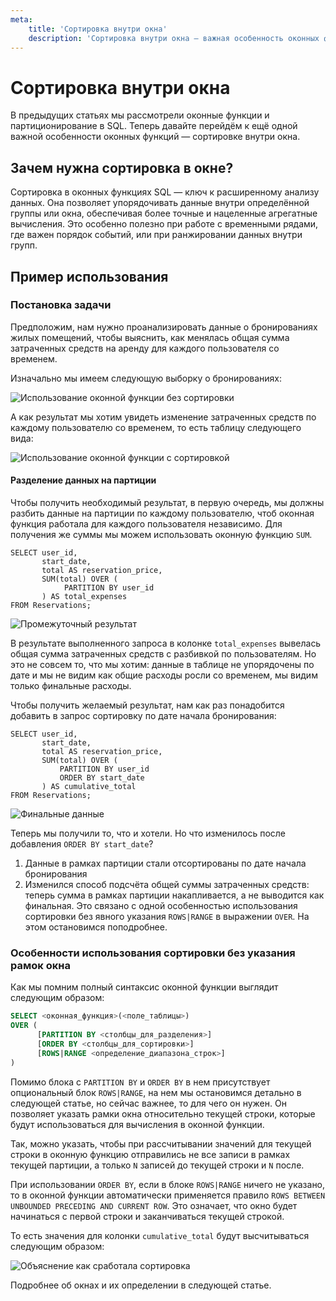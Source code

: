 ```yaml
---
meta:
    title: 'Сортировка внутри окна'
    description: 'Сортировка внутри окна — важная особенность оконных функций SQL. Узнайте, как использовать сортировку внутри окна для упорядочивания данных и получения более точных агрегатных вычислений. Пример использования и объяснение особенностей сортировки без указания рамок окна.'
---
```


# Сортировка внутри окна

В предыдущих статьях мы рассмотрели оконные функции и партиционирование в SQL.
Теперь давайте перейдём к ещё одной важной особенности оконных функций — сортировке внутри окна.

## Зачем нужна сортировка в окне?

Сортировка в оконных функциях SQL — ключ к расширенному анализу данных.
Она позволяет упорядочивать данные внутри определённой группы или окна,
обеспечивая более точные и нацеленные агрегатные вычисления.
Это особенно полезно при работе с временными рядами, где важен порядок событий, или при ранжировании данных внутри групп.

## Пример использования

### Постановка задачи

Предположим, нам нужно проанализировать данные о бронированиях жилых помещений,
чтобы выяснить, как менялась общая сумма затраченных средств на аренду для каждого пользователя со временем.

Изначально мы имеем следующую выборку о бронированиях:

![Использование оконной функции без сортировки](https://sql-academy.org/static/guidePage/sorting-in-windows-functions/initial-data.png "Использование оконной функции без сортировки")

А как результат мы хотим увидеть изменение затраченных средств по каждому пользователю со временем, то есть
таблицу следующего вида:

![Использование оконной функции с сортировкой](https://sql-academy.org/static/guidePage/sorting-in-windows-functions/final-result.png "Использование оконной функции с сортировкой")

#### Разделение данных на партиции

Чтобы получить необходимый результат, в первую очередь, мы должны разбить данные на партиции по каждому
пользователю, чтоб оконная функция работала для каждого пользователя независимо.
Для получения же суммы мы можем использовать оконную функцию `SUM`.

```sql-Airbnb-executable
SELECT user_id,
       start_date,
       total AS reservation_price,
       SUM(total) OVER (
            PARTITION BY user_id
       ) AS total_expenses
FROM Reservations;
```

![Промежуточный результат](https://sql-academy.org/static/guidePage/sorting-in-windows-functions/result-1.png "Промежуточный результат")

В результате выполненного запроса в колонке `total_expenses` вывелась общая сумма затраченных средств с
разбивкой по пользователям. Но это не совсем то, что мы хотим: данные в таблице не упорядочены по дате и
мы не видим как общие расходы росли со временем, мы видим только финальные расходы.

Чтобы получить желаемый результат, нам как раз понадобится добавить в запрос сортировку по дате начала бронирования:

```sql-Airbnb-executable
SELECT user_id,
       start_date,
       total AS reservation_price,
       SUM(total) OVER (
           PARTITION BY user_id
           ORDER BY start_date
       ) AS cumulative_total
FROM Reservations;
```

![Финальные данные](https://sql-academy.org/static/guidePage/sorting-in-windows-functions/final-result.png "Финальные данные")

Теперь мы получили то, что и хотели. Но что изменилось после добавления `ORDER BY start_date`?

1. Данные в рамках партиции стали отсортированы по дате начала бронирования
2. Изменился способ подсчёта общей суммы затраченных средств: теперь сумма в рамках партиции накапливается,
   а не выводится как финальная. Это связано с одной особенностью использования сортировки без явного указания `ROWS|RANGE`
   в выражении `OVER`. На этом остановимся поподробнее.

### Особенности использования сортировки без указания рамок окна

Как мы помним полный синтаксис оконной функции выглядит следующим образом:

```sql
SELECT <оконная_функция>(<поле_таблицы>)
OVER (
      [PARTITION BY <столбцы_для_разделения>]
      [ORDER BY <столбцы_для_сортировки>]
      [ROWS|RANGE <определение_диапазона_строк>]
)
```

Помимо блока с `PARTITION BY` и `ORDER BY` в нем присутствует опциональный блок `ROWS|RANGE`, на нем
мы остановимся детально в следующей статье, но сейчас важнее, то для чего он нужен. Он позволяет указать рамки окна относительно текущей строки,
которые будут использоваться для вычисления в оконной функции.

Так, можно указать, чтобы при рассчитывании значений
для текущей строки в оконную функцию отправились не все записи в рамках текущей партиции,
а только `N` записей до текущей строки и `N` после.

При использовании `ORDER BY`, если в блоке `ROWS|RANGE` ничего не указано, то в оконной функции
автоматически применяется правило `ROWS BETWEEN UNBOUNDED PRECEDING AND CURRENT ROW`.
Это означает, что окно будет начинаться с первой строки и
заканчиваться текущей строкой.

То есть значения для колонки `cumulative_total` будут высчитываться следующим образом:

![Объяснение как сработала сортировка](https://sql-academy.org/static/guidePage/sorting-in-windows-functions/explanation.png "Объяснение как сработала сортировка")

Подробнее об окнах и их определении в следующей статье.

